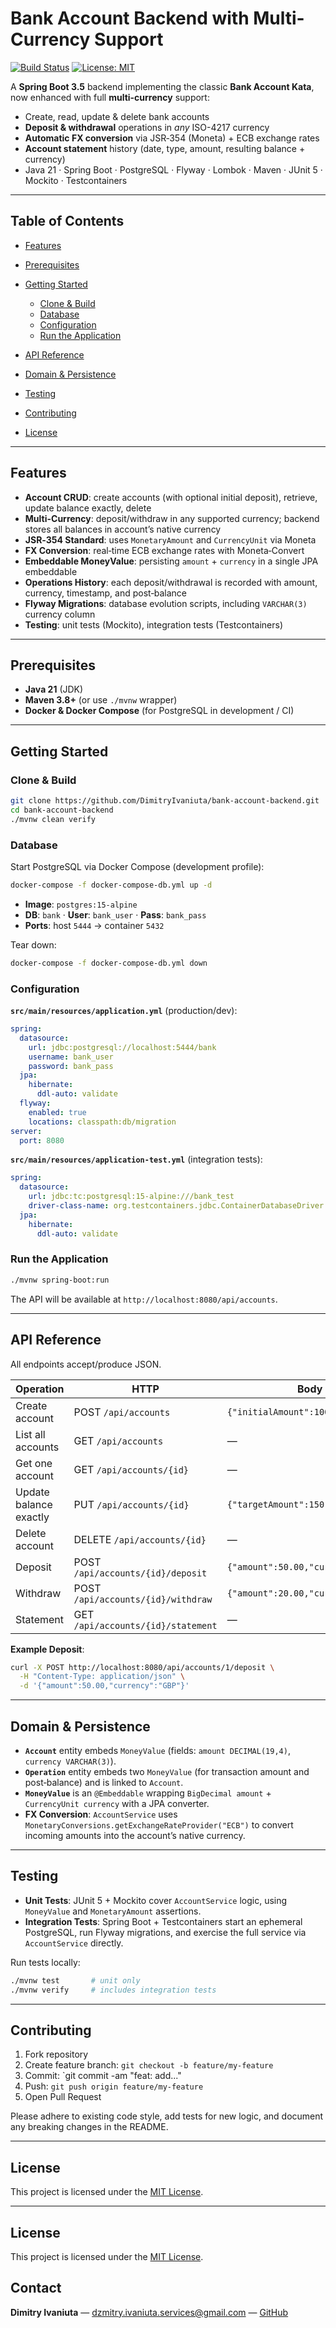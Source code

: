 # Bank Account Backend with Multi-Currency Support

[![Build Status](https://github.com/DimitryIvaniuta/bank-account-backend/actions/workflows/maven.yml/badge.svg)](https://github.com/DimitryIvaniuta/bank-account-backend/actions)
[![License: MIT](https://img.shields.io/badge/License-MIT-blue.svg)](LICENSE)

A **Spring Boot 3.5** backend implementing the classic **Bank Account Kata**, now enhanced with full **multi-currency** support:

* Create, read, update & delete bank accounts
* **Deposit & withdrawal** operations in *any* ISO-4217 currency
* **Automatic FX conversion** via JSR‑354 (Moneta) + ECB exchange rates
* **Account statement** history (date, type, amount, resulting balance + currency)
* Java 21 · Spring Boot · PostgreSQL · Flyway · Lombok · Maven · JUnit 5 · Mockito · Testcontainers

---

## Table of Contents

* [Features](#features)
* [Prerequisites](#prerequisites)
* [Getting Started](#getting-started)

  * [Clone & Build](#clone--build)
  * [Database](#database)
  * [Configuration](#configuration)
  * [Run the Application](#run-the-application)
* [API Reference](#api-reference)
* [Domain & Persistence](#domain--persistence)
* [Testing](#testing)
* [Contributing](#contributing)
* [License](#license)

---

## Features

* **Account CRUD**: create accounts (with optional initial deposit), retrieve, update balance exactly, delete
* **Multi-Currency**: deposit/withdraw in any supported currency; backend stores all balances in account’s native currency
* **JSR‑354 Standard**: uses `MonetaryAmount` and `CurrencyUnit` via Moneta
* **FX Conversion**: real‑time ECB exchange rates with Moneta‑Convert
* **Embeddable MoneyValue**: persisting `amount` + `currency` in a single JPA embeddable
* **Operations History**: each deposit/withdrawal is recorded with amount, currency, timestamp, and post‑balance
* **Flyway Migrations**: database evolution scripts, including `VARCHAR(3)` currency column
* **Testing**: unit tests (Mockito), integration tests (Testcontainers)

---

## Prerequisites

* **Java 21** (JDK)
* **Maven 3.8+** (or use `./mvnw` wrapper)
* **Docker & Docker Compose** (for PostgreSQL in development / CI)

---

## Getting Started

### Clone & Build

```bash
git clone https://github.com/DimitryIvaniuta/bank-account-backend.git
cd bank-account-backend
./mvnw clean verify
```

### Database

Start PostgreSQL via Docker Compose (development profile):

```bash
docker-compose -f docker-compose-db.yml up -d
```

* **Image**: `postgres:15-alpine`
* **DB**: `bank` · **User**: `bank_user` · **Pass**: `bank_pass`
* **Ports**: host `5444` → container `5432`

Tear down:

```bash
docker-compose -f docker-compose-db.yml down
```

### Configuration

**`src/main/resources/application.yml`** (production/dev):

```yaml
spring:
  datasource:
    url: jdbc:postgresql://localhost:5444/bank
    username: bank_user
    password: bank_pass
  jpa:
    hibernate:
      ddl-auto: validate
  flyway:
    enabled: true
    locations: classpath:db/migration
server:
  port: 8080
```

**`src/main/resources/application-test.yml`** (integration tests):

```yaml
spring:
  datasource:
    url: jdbc:tc:postgresql:15-alpine:///bank_test
    driver-class-name: org.testcontainers.jdbc.ContainerDatabaseDriver
  jpa:
    hibernate:
      ddl-auto: validate
```

### Run the Application

```bash
./mvnw spring-boot:run
```

The API will be available at `http://localhost:8080/api/accounts`.

---

## API Reference

All endpoints accept/produce JSON.

| Operation              | HTTP                               | Body example                                | Response                               |
| ---------------------- | ---------------------------------- | ------------------------------------------- | -------------------------------------- |
| Create account         | POST `/api/accounts`               | `{"initialAmount":100.00,"currency":"USD"}` | `201 Created` + `AccountResponse`      |
| List all accounts      | GET `/api/accounts`                | —                                           | `200 OK` + list                        |
| Get one account        | GET `/api/accounts/{id}`           | —                                           | `200 OK` + `AccountResponse`           |
| Update balance exactly | PUT `/api/accounts/{id}`           | `{"targetAmount":150.00,"currency":"EUR"}`  | `200 OK` + `AccountResponse`           |
| Delete account         | DELETE `/api/accounts/{id}`        | —                                           | `204 No Content`                       |
| Deposit                | POST `/api/accounts/{id}/deposit`  | `{"amount":50.00,"currency":"GBP"}`         | `200 OK`                               |
| Withdraw               | POST `/api/accounts/{id}/withdraw` | `{"amount":20.00,"currency":"JPY"}`         | `200 OK`                               |
| Statement              | GET `/api/accounts/{id}/statement` | —                                           | `200 OK` + list of `StatementResponse` |

**Example Deposit**:

```bash
curl -X POST http://localhost:8080/api/accounts/1/deposit \
  -H "Content-Type: application/json" \
  -d '{"amount":50.00,"currency":"GBP"}'
```

---

## Domain & Persistence

* **`Account`** entity embeds `MoneyValue` (fields: `amount DECIMAL(19,4)`, `currency VARCHAR(3)`).
* **`Operation`** entity embeds two `MoneyValue` (for transaction amount and post‑balance) and is linked to `Account`.
* **`MoneyValue`** is an `@Embeddable` wrapping `BigDecimal amount` + `CurrencyUnit currency` with a JPA converter.
* **FX Conversion**: `AccountService` uses `MonetaryConversions.getExchangeRateProvider("ECB")` to convert incoming amounts into the account’s native currency.

---

## Testing

* **Unit Tests**: JUnit 5 + Mockito cover `AccountService` logic, using `MoneyValue` and `MonetaryAmount` assertions.
* **Integration Tests**: Spring Boot + Testcontainers start an ephemeral PostgreSQL, run Flyway migrations, and exercise the full service via `AccountService` directly.

Run tests locally:

```bash
./mvnw test       # unit only
./mvnw verify     # includes integration tests
```

---

## Contributing

1. Fork repository
2. Create feature branch: `git checkout -b feature/my-feature`
3. Commit: \`git commit -am "feat: add..."
4. Push: `git push origin feature/my-feature`
5. Open Pull Request

Please adhere to existing code style, add tests for new logic, and document any breaking changes in the README.

---

## License

This project is licensed under the [MIT License](LICENSE).

---

## License

This project is licensed under the [MIT License](LICENSE).


## Contact

**Dimitry Ivaniuta** — [dzmitry.ivaniuta.services@gmail.com](mailto:dzmitry.ivaniuta.services@gmail.com) — [GitHub](https://github.com/DimitryIvaniuta)
